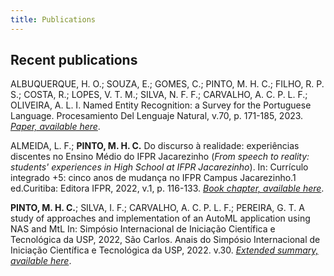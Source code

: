 ```yaml
---
title: Publications
---
```


## Recent publications

ALBUQUERQUE, H. O.; SOUZA, E.; GOMES, C.; PINTO, M. H. C.; FILHO, R. P. S.; COSTA, R.; LOPES, V. T. M.; SILVA, N. F. F.; CARVALHO, A. C. P. L. F.; OLIVEIRA, A. L. I. Named Entity Recognition: a Survey for the Portuguese Language. Procesamiento Del Lenguaje Natural, v.70, p. 171-185, 2023. *[Paper, available here](http://journal.sepln.org/sepln/ojs/ojs/index.php/pln/article/view/6488/3895)*.

ALMEIDA, L. F.; **PINTO, M. H. C.**
Do discurso à realidade: experiências discentes no Ensino Médio do IFPR Jacarezinho (*From speech to reality: students' experiences in High School at IFPR Jacarezinho*). In: Currículo integrado +5: cinco anos de mudança no IFPR Campus Jacarezinho.1 ed.Curitiba: Editora IFPR, 2022, v.1, p. 116-133. *[Book chapter, available here](https://editora.ifpr.edu.br/index.php/aeditora/catalog/book/54)*.

**PINTO, M. H. C.**; SILVA, I. F.; CARVALHO, A. C. P. L. F.; PEREIRA, G. T.
A study of approaches and implementation of an AutoML application using NAS and MtL In: Simpósio Internacional de Iniciação Científica e Tecnológica da USP, 2022, São Carlos. Anais do Simpósio Internacional de Iniciação Científica e Tecnológica da USP, 2022. v.30. *[Extended summary, available here](https://uspdigital.usp.br/siicusp/siicPublicacao.jsp?codmnu=7210)*.
